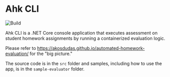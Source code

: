 # Ahk CLI

![Build](https://github.com/akosdudas/ahk-cli/workflows/Build%20and%20test/badge.svg?branch=master)

Ahk CLI is a .NET Core console application that executes assessment on student homework assignments by running a containerized evaluation logic.

Please refer to <https://akosdudas.github.io/automated-homework-evaluation/> for the "big picture."

The source code is in the `src` folder and samples, including how to use the app, is in the `sample-evaluator` folder.
